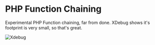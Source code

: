 # PHP Function Chaining
 Experimental PHP Function chaining, far from done. XDebug shows it's footprint is very small, so that's great.

 ![Xdebug](https://toxyy.github.io/chain/xdebug.png)
